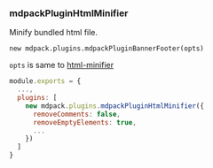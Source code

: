 ### **mdpackPluginHtmlMinifier**

Minify bundled html file.

`new mdpack.plugins.mdpackPluginBannerFooter(opts)`

`opts` is same to [html-minifier](https://github.com/kangax/html-minifier)

```javascript
module.exports = {
  ...,
  plugins: [
    new mdpack.plugins.mdpackPluginHtmlMinifier({
      removeComments: false,
      removeEmptyElements: true,
      ...
    })
  ]
}
```
